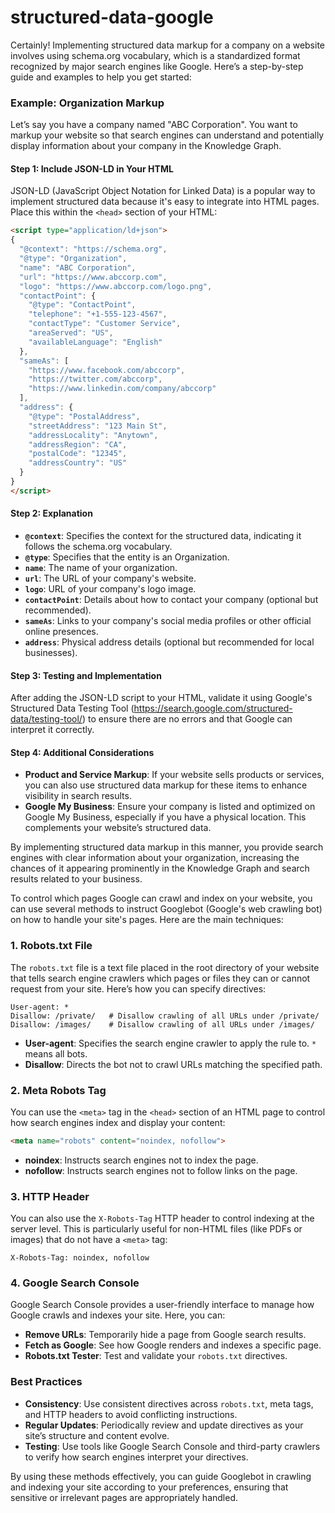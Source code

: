 # structured-data-google

Certainly! Implementing structured data markup for a company on a website involves using schema.org vocabulary, which is a standardized format recognized by major search engines like Google. Here’s a step-by-step guide and examples to help you get started:

### Example: Organization Markup

Let’s say you have a company named "ABC Corporation". You want to markup your website so that search engines can understand and potentially display information about your company in the Knowledge Graph.

#### Step 1: Include JSON-LD in Your HTML

JSON-LD (JavaScript Object Notation for Linked Data) is a popular way to implement structured data because it's easy to integrate into HTML pages. Place this within the `<head>` section of your HTML:

```html
<script type="application/ld+json">
{
  "@context": "https://schema.org",
  "@type": "Organization",
  "name": "ABC Corporation",
  "url": "https://www.abccorp.com",
  "logo": "https://www.abccorp.com/logo.png",
  "contactPoint": {
    "@type": "ContactPoint",
    "telephone": "+1-555-123-4567",
    "contactType": "Customer Service",
    "areaServed": "US",
    "availableLanguage": "English"
  },
  "sameAs": [
    "https://www.facebook.com/abccorp",
    "https://twitter.com/abccorp",
    "https://www.linkedin.com/company/abccorp"
  ],
  "address": {
    "@type": "PostalAddress",
    "streetAddress": "123 Main St",
    "addressLocality": "Anytown",
    "addressRegion": "CA",
    "postalCode": "12345",
    "addressCountry": "US"
  }
}
</script>
```

#### Step 2: Explanation

- **`@context`**: Specifies the context for the structured data, indicating it follows the schema.org vocabulary.
- **`@type`**: Specifies that the entity is an Organization.
- **`name`**: The name of your organization.
- **`url`**: The URL of your company's website.
- **`logo`**: URL of your company's logo image.
- **`contactPoint`**: Details about how to contact your company (optional but recommended).
- **`sameAs`**: Links to your company's social media profiles or other official online presences.
- **`address`**: Physical address details (optional but recommended for local businesses).

#### Step 3: Testing and Implementation

After adding the JSON-LD script to your HTML, validate it using Google's Structured Data Testing Tool (https://search.google.com/structured-data/testing-tool/) to ensure there are no errors and that Google can interpret it correctly.

#### Step 4: Additional Considerations

- **Product and Service Markup**: If your website sells products or services, you can also use structured data markup for these items to enhance visibility in search results.
- **Google My Business**: Ensure your company is listed and optimized on Google My Business, especially if you have a physical location. This complements your website’s structured data.

By implementing structured data markup in this manner, you provide search engines with clear information about your organization, increasing the chances of it appearing prominently in the Knowledge Graph and search results related to your business.


To control which pages Google can crawl and index on your website, you can use several methods to instruct Googlebot (Google's web crawling bot) on how to handle your site's pages. Here are the main techniques:

### 1. Robots.txt File

The `robots.txt` file is a text file placed in the root directory of your website that tells search engine crawlers which pages or files they can or cannot request from your site. Here’s how you can specify directives:

```plaintext
User-agent: *
Disallow: /private/   # Disallow crawling of all URLs under /private/
Disallow: /images/    # Disallow crawling of all URLs under /images/
```

- **User-agent**: Specifies the search engine crawler to apply the rule to. `*` means all bots.
- **Disallow**: Directs the bot not to crawl URLs matching the specified path.

### 2. Meta Robots Tag

You can use the `<meta>` tag in the `<head>` section of an HTML page to control how search engines index and display your content:

```html
<meta name="robots" content="noindex, nofollow">
```

- **noindex**: Instructs search engines not to index the page.
- **nofollow**: Instructs search engines not to follow links on the page.

### 3. HTTP Header

You can also use the `X-Robots-Tag` HTTP header to control indexing at the server level. This is particularly useful for non-HTML files (like PDFs or images) that do not have a `<meta>` tag:

```plaintext
X-Robots-Tag: noindex, nofollow
```

### 4. Google Search Console

Google Search Console provides a user-friendly interface to manage how Google crawls and indexes your site. Here, you can:

- **Remove URLs**: Temporarily hide a page from Google search results.
- **Fetch as Google**: See how Google renders and indexes a specific page.
- **Robots.txt Tester**: Test and validate your `robots.txt` directives.

### Best Practices

- **Consistency**: Use consistent directives across `robots.txt`, meta tags, and HTTP headers to avoid conflicting instructions.
- **Regular Updates**: Periodically review and update directives as your site’s structure and content evolve.
- **Testing**: Use tools like Google Search Console and third-party crawlers to verify how search engines interpret your directives.

By using these methods effectively, you can guide Googlebot in crawling and indexing your site according to your preferences, ensuring that sensitive or irrelevant pages are appropriately handled.
